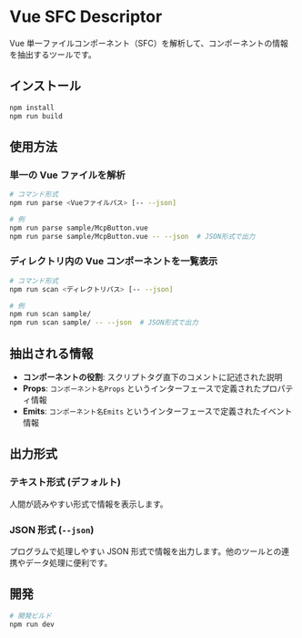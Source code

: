 # Vue SFC Descriptor

Vue 単一ファイルコンポーネント（SFC）を解析して、コンポーネントの情報を抽出するツールです。

## インストール

```bash
npm install
npm run build
```

## 使用方法

### 単一の Vue ファイルを解析

```bash
# コマンド形式
npm run parse <Vueファイルパス> [-- --json]

# 例
npm run parse sample/McpButton.vue
npm run parse sample/McpButton.vue -- --json  # JSON形式で出力
```

### ディレクトリ内の Vue コンポーネントを一覧表示

```bash
# コマンド形式
npm run scan <ディレクトリパス> [-- --json]

# 例
npm run scan sample/
npm run scan sample/ -- --json  # JSON形式で出力
```

## 抽出される情報

- **コンポーネントの役割**: スクリプトタグ直下のコメントに記述された説明
- **Props**: `コンポーネント名Props` というインターフェースで定義されたプロパティ情報
- **Emits**: `コンポーネント名Emits` というインターフェースで定義されたイベント情報

## 出力形式

### テキスト形式 (デフォルト)

人間が読みやすい形式で情報を表示します。

### JSON 形式 (`--json`)

プログラムで処理しやすい JSON 形式で情報を出力します。他のツールとの連携やデータ処理に便利です。

## 開発

```bash
# 開発ビルド
npm run dev
```
